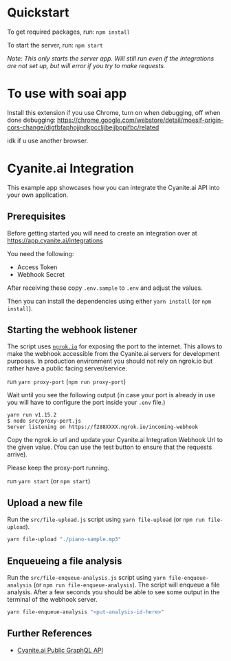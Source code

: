 # Quickstart

To get required packages, run:
`npm install`

To start the server, run:
`npm start`

*Note: This only starts the server app. Will still run even if the integrations are not set up, but will error if you try to make requests.*

# To use with soai app
Install this extension if you use Chrome, turn on when debugging, off when done debugging:
https://chrome.google.com/webstore/detail/moesif-origin-cors-change/digfbfaphojjndkpccljibejjbppifbc/related

idk if u use another browser.

# Cyanite.ai Integration

This example app showcases how you can integrate the Cyanite.ai API into your own application.

## Prerequisites

Before getting started you will need to create an integration over at https://app.cyanite.ai/integrations

You need the following:

- Access Token
- Webhook Secret

After receiving these copy `.env.sample` to `.env` and adjust the values.

Then you can install the dependencies using either `yarn install` (or `npm install`).

## Starting the webhook listener

The script uses [`ngrok.io`](https://ngrok.io) for exposing the port to the internet. This allows to make the webhook accessible from the Cyanite.ai servers for development purposes. In production environment you should not rely on ngrok.io but rather have a public facing server/service.

run `yarn proxy-port` (`npm run proxy-port`)

Wait until you see the following output (in case your port is already in use you will have to configure the port inside your `.env` file.)

```
yarn run v1.15.2
$ node src/proxy-port.js
Server listening on https://f288XXXX.ngrok.io/incoming-webhook
```

Copy the ngrok.io url and update your Cyanite.ai Integration Webhook Url to the given value. (You can use the test button to ensure that the requests arrive).

Please keep the proxy-port running.

run `yarn start` (or `npm start`)

## Upload a new file

Run the `src/file-upload.js` script using `yarn file-upload` (or `npm run file-upload`).

```bash
yarn file-upload "./piano-sample.mp3"
```

## Enqueueing a file analysis

Run the `src/file-enqueue-analysis.js` script using `yarn file-enqueue-analysis` (or `npm run file-enqueue-analysis`).
The script will enqueue a file analysis. After a few seconds you should be able to see some output in the terminal of the webhook server.

```bash
yarn file-enqueue-analysis "<put-analysis-id-here>"
```

## Further References

- [Cyanite.ai Public GraphQL API](https://api-docs.cyanite.ai/)
